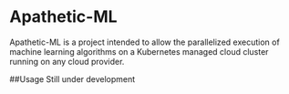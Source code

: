 # Apathetic-ML
Apathetic-ML is a project intended to allow the parallelized execution of machine learning algorithms on a Kubernetes managed cloud cluster running on any cloud provider.

##Usage
Still under development